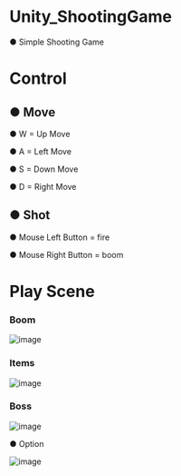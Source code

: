 # Unity_ShootingGame
● Simple Shooting Game
 
# Control
## ● Move
● W = Up Move

● A = Left Move

● S = Down Move

● D = Right Move

## ● Shot
● Mouse Left Button = fire

● Mouse Right Button = boom

# Play Scene
### Boom

![image](https://github.com/wkdtjdwns/Unity_JumpKing/assets/128266768/54851718-c1ef-4d4e-9670-0d90008160a1)


### Items

![image](https://github.com/wkdtjdwns/Unity_JumpKing/assets/128266768/c0d92eb4-8fcc-40c4-b22e-d2b761905dff)


### Boss

![image](https://github.com/wkdtjdwns/Unity_JumpKing/assets/128266768/f6d6e6cb-d2c8-462b-99c1-8b10351f9870)





● Option

![image](https://github.com/wkdtjdwns/Unity_JumpKing/assets/128266768/85e5455c-d1c7-40ac-bea3-7dbd48bec9ae)
